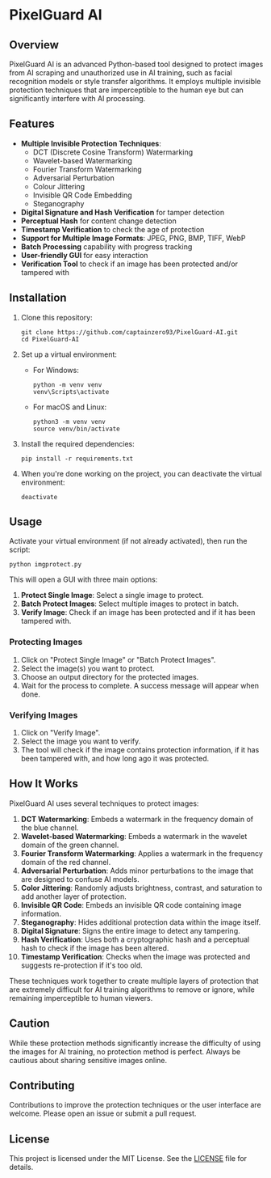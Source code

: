 # PixelGuard AI

## Overview
PixelGuard AI is an advanced Python-based tool designed to protect images from AI scraping and unauthorized use in AI training, such as facial recognition models or style transfer algorithms. It employs multiple invisible protection techniques that are imperceptible to the human eye but can significantly interfere with AI processing.

## Features
- **Multiple Invisible Protection Techniques**:
  - DCT (Discrete Cosine Transform) Watermarking
  - Wavelet-based Watermarking
  - Fourier Transform Watermarking
  - Adversarial Perturbation
  - Colour Jittering
  - Invisible QR Code Embedding
  - Steganography
- **Digital Signature and Hash Verification** for tamper detection
- **Perceptual Hash** for content change detection
- **Timestamp Verification** to check the age of protection
- **Support for Multiple Image Formats**: JPEG, PNG, BMP, TIFF, WebP
- **Batch Processing** capability with progress tracking
- **User-friendly GUI** for easy interaction
- **Verification Tool** to check if an image has been protected and/or tampered with

## Installation
1. Clone this repository:
   ```
   git clone https://github.com/captainzero93/PixelGuard-AI.git
   cd PixelGuard-AI
   ```

2. Set up a virtual environment:
   - For Windows:
     ```
     python -m venv venv
     venv\Scripts\activate
     ```
   - For macOS and Linux:
     ```
     python3 -m venv venv
     source venv/bin/activate
     ```

3. Install the required dependencies:
   ```
   pip install -r requirements.txt
   ```

4. When you're done working on the project, you can deactivate the virtual environment:
   ```
   deactivate
   ```

## Usage
Activate your virtual environment (if not already activated), then run the script:
```
python imgprotect.py
```
This will open a GUI with three main options:
1. **Protect Single Image**: Select a single image to protect.
2. **Batch Protect Images**: Select multiple images to protect in batch.
3. **Verify Image**: Check if an image has been protected and if it has been tampered with.

### Protecting Images
1. Click on "Protect Single Image" or "Batch Protect Images".
2. Select the image(s) you want to protect.
3. Choose an output directory for the protected images.
4. Wait for the process to complete. A success message will appear when done.

### Verifying Images
1. Click on "Verify Image".
2. Select the image you want to verify.
3. The tool will check if the image contains protection information, if it has been tampered with, and how long ago it was protected.

## How It Works
PixelGuard AI uses several techniques to protect images:
1. **DCT Watermarking**: Embeds a watermark in the frequency domain of the blue channel.
2. **Wavelet-based Watermarking**: Embeds a watermark in the wavelet domain of the green channel.
3. **Fourier Transform Watermarking**: Applies a watermark in the frequency domain of the red channel.
4. **Adversarial Perturbation**: Adds minor perturbations to the image that are designed to confuse AI models.
5. **Color Jittering**: Randomly adjusts brightness, contrast, and saturation to add another layer of protection.
6. **Invisible QR Code**: Embeds an invisible QR code containing image information.
7. **Steganography**: Hides additional protection data within the image itself.
8. **Digital Signature**: Signs the entire image to detect any tampering.
9. **Hash Verification**: Uses both a cryptographic hash and a perceptual hash to check if the image has been altered.
10. **Timestamp Verification**: Checks when the image was protected and suggests re-protection if it's too old.

These techniques work together to create multiple layers of protection that are extremely difficult for AI training algorithms to remove or ignore, while remaining imperceptible to human viewers.

## Caution
While these protection methods significantly increase the difficulty of using the images for AI training, no protection method is perfect. Always be cautious about sharing sensitive images online.

## Contributing
Contributions to improve the protection techniques or the user interface are welcome. Please open an issue or submit a pull request.

## License
This project is licensed under the MIT License. See the [LICENSE](LICENSE) file for details.
